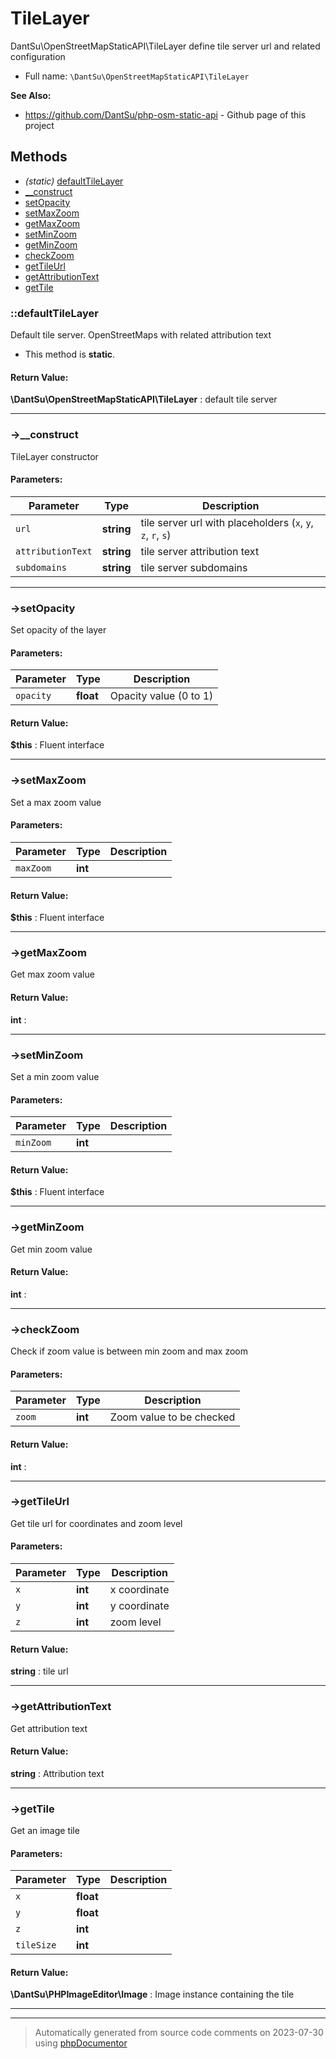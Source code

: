 
# TileLayer

DantSu\OpenStreetMapStaticAPI\TileLayer define tile server url and related configuration



* Full name: `\DantSu\OpenStreetMapStaticAPI\TileLayer`

**See Also:**

* https://github.com/DantSu/php-osm-static-api - Github page of this project



## Methods

- *(static)* [defaultTileLayer](#defaulttilelayer) 
- [__construct](#-__construct) 
- [setOpacity](#-setopacity) 
- [setMaxZoom](#-setmaxzoom) 
- [getMaxZoom](#-getmaxzoom) 
- [setMinZoom](#-setminzoom) 
- [getMinZoom](#-getminzoom) 
- [checkZoom](#-checkzoom) 
- [getTileUrl](#-gettileurl) 
- [getAttributionText](#-getattributiontext) 
- [getTile](#-gettile) 

### ::defaultTileLayer

Default tile server. OpenStreetMaps with related attribution text



* This method is **static**.





#### Return Value:

 **\DantSu\OpenStreetMapStaticAPI\TileLayer** : default tile server



---
### ->__construct

TileLayer constructor








#### Parameters:

| Parameter | Type | Description |
|-----------|------|-------------|
| `url` | **string** | tile server url with placeholders (`x`, `y`, `z`, `r`, `s`) |
| `attributionText` | **string** | tile server attribution text |
| `subdomains` | **string** | tile server subdomains |




---
### ->setOpacity

Set opacity of the layer








#### Parameters:

| Parameter | Type | Description |
|-----------|------|-------------|
| `opacity` | **float** | Opacity value (0 to 1) |


#### Return Value:

 **$this** : Fluent interface



---
### ->setMaxZoom

Set a max zoom value








#### Parameters:

| Parameter | Type | Description |
|-----------|------|-------------|
| `maxZoom` | **int** |  |


#### Return Value:

 **$this** : Fluent interface



---
### ->getMaxZoom

Get max zoom value









#### Return Value:

 **int** : 



---
### ->setMinZoom

Set a min zoom value








#### Parameters:

| Parameter | Type | Description |
|-----------|------|-------------|
| `minZoom` | **int** |  |


#### Return Value:

 **$this** : Fluent interface



---
### ->getMinZoom

Get min zoom value









#### Return Value:

 **int** : 



---
### ->checkZoom

Check if zoom value is between min zoom and max zoom








#### Parameters:

| Parameter | Type | Description |
|-----------|------|-------------|
| `zoom` | **int** | Zoom value to be checked |


#### Return Value:

 **int** : 



---
### ->getTileUrl

Get tile url for coordinates and zoom level








#### Parameters:

| Parameter | Type | Description |
|-----------|------|-------------|
| `x` | **int** | x coordinate |
| `y` | **int** | y coordinate |
| `z` | **int** | zoom level |


#### Return Value:

 **string** : tile url



---
### ->getAttributionText

Get attribution text









#### Return Value:

 **string** : Attribution text



---
### ->getTile

Get an image tile








#### Parameters:

| Parameter | Type | Description |
|-----------|------|-------------|
| `x` | **float** |  |
| `y` | **float** |  |
| `z` | **int** |  |
| `tileSize` | **int** |  |


#### Return Value:

 **\DantSu\PHPImageEditor\Image** : Image instance containing the tile



---


---
> Automatically generated from source code comments on 2023-07-30 using [phpDocumentor](http://www.phpdoc.org/)
